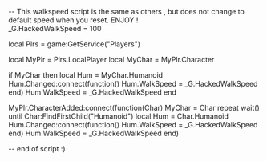 -- This walkspeed script is the same as others , but does not change to default speed when you reset. ENJOY !    
_G.HackedWalkSpeed = 100
 
local Plrs = game:GetService("Players")
 
local MyPlr = Plrs.LocalPlayer
local MyChar = MyPlr.Character
 
if MyChar then
local Hum = MyChar.Humanoid
Hum.Changed:connect(function()
Hum.WalkSpeed = _G.HackedWalkSpeed
end)
Hum.WalkSpeed = _G.HackedWalkSpeed
end
 
 
MyPlr.CharacterAdded:connect(function(Char)
MyChar = Char
repeat wait() until Char:FindFirstChild("Humanoid")
local Hum = Char.Humanoid
Hum.Changed:connect(function()
Hum.WalkSpeed = _G.HackedWalkSpeed
end)
Hum.WalkSpeed = _G.HackedWalkSpeed
end)
 
-- end of script :)
